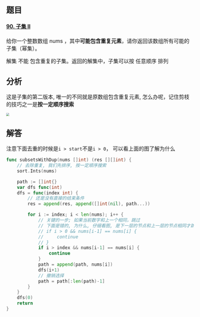 ## 题目

#### [90. 子集 II](https://leetcode-cn.com/problems/subsets-ii/)

给你一个整数数组 nums ，其中**可能包含重复元素**，请你返回该数组所有可能的子集（幂集）。

解集 不能 包含重复的子集。返回的解集中，子集可以按 任意顺序 排列

## 分析

这是子集的第二版本, 唯一的不同就是原数组包含重复元素, 怎么办呢，记住剪枝的技巧之一是**按一定顺序搜索**

<img src="C:\Users\26646\Desktop\牛客网刷题笔记\Pictures\90-子集II.png" style="zoom:50%;" />

## 解答

注意下面去重的时候是`i > start`不是`i > 0`， 可以看上面的图了解为什么

```go
func subsetsWithDup(nums []int) (res [][]int) {
    // 去除重复, 我们先排序, 按一定顺序搜索
    sort.Ints(nums)

    path := []int{}
    var dfs func(int)
    dfs = func(index int) {
        // 还是没有直接的结束条件
        res = append(res, append([]int(nil), path...))

        for i := index; i < len(nums); i++ {
            // 关键的一步; 如果当前数字和上一个相同，跳过
            // 下面是错的, 为什么, 仔细看图, 是下一层的节点和上一层的节点相同才跳过
            // if i > 0 && nums[i-1] == nums[i] {
            //     continue
            // }
            if i > index && nums[i-1] == nums[i] {
                continue
            }
            path = append(path, nums[i])
            dfs(i+1)
            // 撤销选择
            path = path[:len(path)-1]
        }
    }
    dfs(0)
    return
}
```

